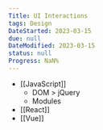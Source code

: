 ```yaml
---
Title: UI Interactions
tags: Design
DateStarted: 2023-03-15
due: null
DateModified: 2023-03-15
status: null
Progress: NaN%
---
```


- [[JavaScript]]
  - DOM > jQuery
  - Modules
- [[React]]
- [[Vue]]
